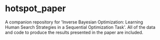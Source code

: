 # hotspot_paper
A companion repository for 'Inverse Bayesian Optimization: Learning Human Search Strategies in a Sequential Optimization Task'.  All of the data and code to produce the results presented in the paper are included.  
